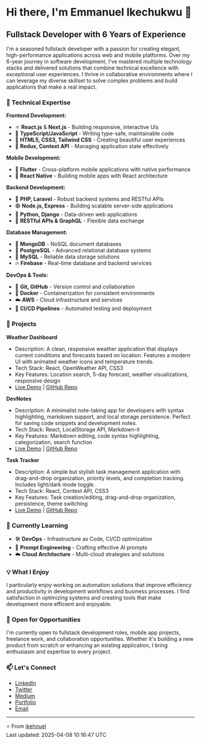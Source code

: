 # Hi there, I'm Emmanuel Ikechukwu 👋

## Fullstack Developer with 6 Years of Experience

I'm a seasoned fullstack developer with a passion for creating elegant, high-performance applications across web and mobile platforms. Over my 6-year journey in software development, I've mastered multiple technology stacks and delivered solutions that combine technical excellence with exceptional user experiences. I thrive in collaborative environments where I can leverage my diverse skillset to solve complex problems and build applications that make a real impact.

### 🔧 Technical Expertise

**Frontend Development:**
- ⚛️ **React.js** & **Next.js** - Building responsive, interactive UIs
- 📱 **TypeScript/JavaScript** - Writing type-safe, maintainable code
- 🎨 **HTML5, CSS3, Tailwind CSS** - Creating beautiful user experiences
- 🔄 **Redux, Context API** - Managing application state effectively

**Mobile Development:**
- 📱 **Flutter** - Cross-platform mobile applications with native performance
- 📲 **React Native** - Building mobile apps with React architecture

**Backend Development:**
- 🐘 **PHP, Laravel** - Robust backend systems and RESTful APIs
- 🟢 **Node.js, Express** - Building scalable server-side applications
- 🐍 **Python, Django** - Data-driven web applications
- 🔌 **RESTful APIs & GraphQL** - Flexible data exchange

**Database Management:**
- 🍃 **MongoDB** - NoSQL document databases
- 🐘 **PostgreSQL** - Advanced relational database systems
- 🐬 **MySQL** - Reliable data storage solutions
- 🔥 **Firebase** - Real-time database and backend services

**DevOps & Tools:**
- 🔄 **Git, GitHub** - Version control and collaboration
- 🐳 **Docker** - Containerization for consistent environments
- ☁️ **AWS** - Cloud infrastructure and services
- 🚀 **CI/CD Pipelines** - Automated testing and deployment

### 🚀 Projects

**Weather Dashboard**
- Description: A clean, responsive weather application that displays current conditions and forecasts based on location. Features a modern UI with animated weather icons and temperature trends.
- Tech Stack: React, OpenWeather API, CSS3
- Key Features: Location search, 5-day forecast, weather visualizations, responsive design
- [Live Demo](https://weather-dash-demo.vercel.app) | [GitHub Repo](https://github.com/ikehnuel/weather-dashboard)

**DevNotes**
- Description: A minimalist note-taking app for developers with syntax highlighting, markdown support, and local storage persistence. Perfect for saving code snippets and development notes.
- Tech Stack: React, LocalStorage API, Markdown-it
- Key Features: Markdown editing, code syntax highlighting, categorization, search function
- [Live Demo](https://devnotes-app.vercel.app) | [GitHub Repo](https://github.com/ikehnuel/devnotes)

**Task Tracker**
- Description: A simple but stylish task management application with drag-and-drop organization, priority levels, and completion tracking. Includes light/dark mode toggle.
- Tech Stack: React, Context API, CSS3
- Key Features: Task creation/editing, drag-and-drop organization, persistence, theme switching
- [Live Demo](https://task-tracker-demo.vercel.app) | [GitHub Repo](https://github.com/ikehnuel/task-tracker)

### 🌱 Currently Learning

- 🛠️ **DevOps** - Infrastructure as Code, CI/CD optimization
- 🤖 **Prompt Engineering** - Crafting effective AI prompts
- ☁️ **Cloud Architecture** - Multi-cloud strategies and solutions

### 💡 What I Enjoy

I particularly enjoy working on automation solutions that improve efficiency and productivity in development workflows and business processes. I find satisfaction in optimizing systems and creating tools that make development more efficient and enjoyable.

### 💼 Open for Opportunities

I'm currently open to fullstack development roles, mobile app projects, freelance work, and collaboration opportunities. Whether it's building a new product from scratch or enhancing an existing application, I bring enthusiasm and expertise to every project.

### 📫 Let's Connect

- [LinkedIn](https://linkedin.com/in/yourusername)
- [Twitter](https://twitter.com/yourusername)
- [Medium](https://medium.com/@ikehnuel)
- [Portfolio](https://yourportfolio.com)
- [Email](mailto:youremail@example.com)

---

⭐️ From [ikehnuel](https://github.com/ikehnuel)  
Last updated: 2025-04-08 10:16:47 UTC
